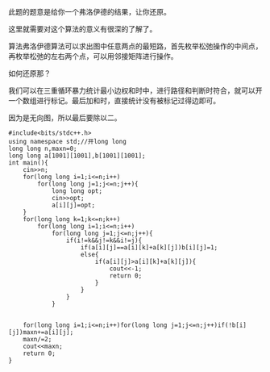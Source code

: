 此题的题意是给你一个弗洛伊德的结果，让你还原。

这里就需要对这个算法的意义有很深的了解了。

算法弗洛伊德算法可以求出图中任意两点的最短路，首先枚举松弛操作的中间点，再枚举松弛的左右两个点，可以用邻接矩阵进行操作。

如何还原那？

我们可以在三重循环暴力统计最小边权和时中，进行路径和判断时符合，就可以开一个数组进行标记。最后加和时，直接统计没有被标记过得边即可。

因为是无向图，所以最后要除以二。

```
#include<bits/stdc++.h>
using namespace std;//开long long 
long long n,maxn=0;
long long a[1001][1001],b[1001][1001];
int main(){	
	cin>>n;
	for(long long i=1;i<=n;i++)
		for(long long j=1;j<=n;j++){
			long long opt;
			cin>>opt;
			a[i][j]=opt;
	}
	for(long long k=1;k<=n;k++)
		for(long long i=1;i<=n;i++)
			for(long long j=1;j<=n;j++){
				if(i!=k&&j!=k&&i!=j){
					if(a[i][j]==a[i][k]+a[k][j])b[i][j]=1;
					else{
						if(a[i][j]>a[i][k]+a[k][j]){
							cout<<-1;
							return 0;	
						}
					}
				}
			}
		
	
	for(long long i=1;i<=n;i++)for(long long j=1;j<=n;j++)if(!b[i][j])maxn+=a[i][j];	
	maxn/=2;
    cout<<maxn;
	return 0;
}
```
